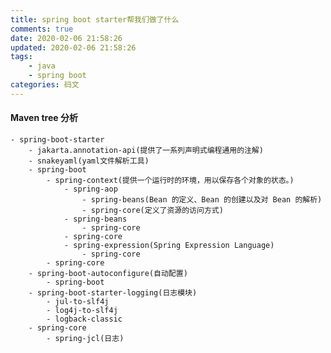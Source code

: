 ```yaml
---
title: spring boot starter帮我们做了什么
comments: true
date: 2020-02-06 21:58:26
updated: 2020-02-06 21:58:26
tags:
    - java
    - spring boot
categories: 码文
---
```

#### Maven tree 分析
    - spring-boot-starter
        - jakarta.annotation-api(提供了一系列声明式编程通用的注解)
        - snakeyaml(yaml文件解析工具)
        - spring-boot
            - spring-context(提供一个运行时的环境，用以保存各个对象的状态。)
                - spring-aop
                    - spring-beans(Bean 的定义、Bean 的创建以及对 Bean 的解析)
                    - spring-core(定义了资源的访问方式)
                - spring-beans
                    - spring-core
                - spring-core
                - spring-expression(Spring Expression Language)
                    - spring-core
            - spring-core
        - spring-boot-autoconfigure(自动配置)
            - spring-boot
        - spring-boot-starter-logging(日志模块)
            - jul-to-slf4j
            - log4j-to-slf4j
            - logback-classic
        - spring-core
            - spring-jcl(日志)